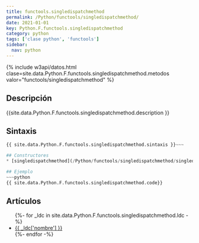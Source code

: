 ```yaml
---
title: functools.singledispatchmethod
permalink: /Python/functools/singledispatchmethod/
date: 2021-01-01
key: Python.F.functools.singledispatchmethod
category: python
tags: ['clase python', 'functools']
sidebar: 
  nav: python
---
```


{% include w3api/datos.html clase=site.data.Python.F.functools.singledispatchmethod.metodos valor="functools/singledispatchmethod" %}

## Descripción
{{site.data.Python.F.functools.singledispatchmethod.description }}

## Sintaxis
~~~python
{{ site.data.Python.F.functools.singledispatchmethod.sintaxis }}~~~

## Constructores
* [singledispatchmethod](/Python/functools/singledispatchmethod/singledispatchmethod/)

## Ejemplo
~~~python
{{ site.data.Python.F.functools.singledispatchmethod.code}}
~~~

## Artículos
<ul>
{%- for _ldc in site.data.Python.F.functools.singledispatchmethod.ldc -%}
   <li>
       <a href="{{_ldc['url'] }}">{{ _ldc['nombre'] }}</a>
   </li>
{%- endfor -%}
</ul>
